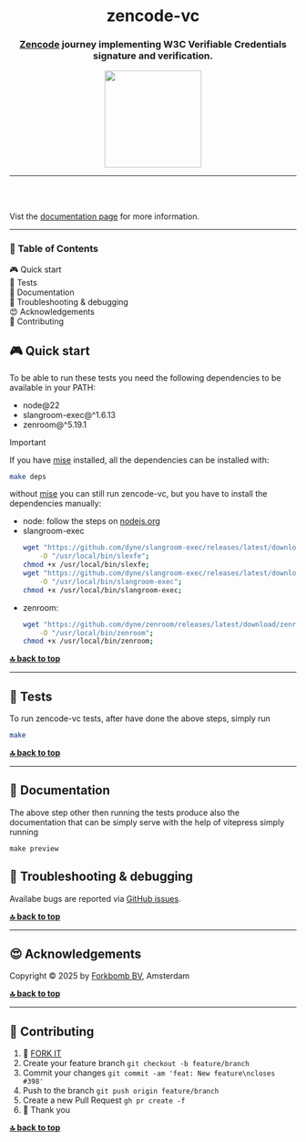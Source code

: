 
<div align="center">

# zencode-vc <!-- omit in toc -->

### [Zencode](https://dev.zenroom.org) journey implementing W3C Verifiable Credentials signature and verification. <!-- omit in toc -->

</div>

<p align="center">
  <a href="https://www.forkbomb.solutions/">
    <img src="https://forkbomb.solutions/wp-content/uploads/2023/05/forkbomb_logo_espressione.svg" width="170">
  </a>
</p>

***
<br><br>

Vist the [documentation page](https://forkbombeu.github.io/zencode-vc/) for more information.

***

<div id="toc">

### 🚩 Table of Contents <!-- omit in toc -->
- [🎮 Quick start](#-quick-start)
- [🧪 Tests](#-tests)
- [📝 Documentation](#-documentation)
- [🐛 Troubleshooting \& debugging](#-troubleshooting--debugging)
- [😍 Acknowledgements](#-acknowledgements)
- [👤 Contributing](#-contributing)
</div>



## 🎮 Quick start

To be able to run these tests you need the following dependencies to be available in your PATH:
* node@22
* slangroom-exec@^1.6.13
* zenroom@^5.19.1

> [!IMPORTANT]
> If you have [mise](https://mise.jdx.dev/getting-started.html#installing-mise-cli) installed, all the dependencies can be installed with:
> 	```sh
>	make deps
>	```

without [mise](https://mise.jdx.dev/getting-started.html#installing-mise-cli) you can still run zencode-vc, but you have to install the dependencies manually:
* node: follow the steps on [nodejs.org](https://nodejs.org/en/download)
* slangroom-exec
	```sh
	wget "https://github.com/dyne/slangroom-exec/releases/latest/download/slexfe" \
		-O "/usr/local/bin/slexfe";
	chmod +x /usr/local/bin/slexfe;
	wget "https://github.com/dyne/slangroom-exec/releases/latest/download/slangroom-exec-$(uname)-$(uname -m)" \
		-O "/usr/local/bin/slangroom-exec";
	chmod +x /usr/local/bin/slangroom-exec;
	```
* zenroom:
	```sh
	wget "https://github.com/dyne/zenroom/releases/latest/download/zenroom" \
		-O "/usr/local/bin/zenroom";
	chmod +x /usr/local/bin/zenroom;
	```

**[🔝 back to top](#toc)**
***

## 🧪 Tests

To run zencode-vc tests, after have done the above steps, simply run
```sh
make
```

**[🔝 back to top](#toc)**
***

## 📝 Documentation

The above step other then running the tests produce also the documentation that can be simply serve with the help
of vitepress simply running
```
make preview
```

## 🐛 Troubleshooting & debugging

Availabe bugs are reported via [GitHub issues](https://github.com/forkbombEu/zencode-vc/issues).

**[🔝 back to top](#toc)**

---
## 😍 Acknowledgements

Copyright © 2025 by [Forkbomb BV](https://www.forkbomb.solutions/), Amsterdam

**[🔝 back to top](#toc)**

---
## 👤 Contributing

1.  🔀 [FORK IT](../../fork)
2.  Create your feature branch `git checkout -b feature/branch`
3.  Commit your changes `git commit -am 'feat: New feature\ncloses #398'`
4.  Push to the branch `git push origin feature/branch`
5.  Create a new Pull Request `gh pr create -f`
6.  🙏 Thank you


**[🔝 back to top](#toc)**